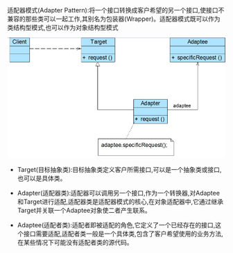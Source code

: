 适配器模式\(Adapter    Pattern\):将一个接口转换成客户希望的另一个接口,使接口不兼容的那些类可以一起工作,其别名为包装器\(Wrapper\)。适配器模式既可以作为类结构型模式,也可以作为对象结构型模式

![](/assets/adapterPattern.png)

* Target\(目标抽象类\):目标抽象类定义客户所需接口,可以是一个抽象类或接口,也可以是具体类。

* Adapter\(适配器类\):适配器可以调用另一个接口,作为一个转换器,对Adaptee和Target进行适配,适配器类是适配器模式的核心,在对象适配器中,它通过继承Target并关联一个Adaptee对象使二者产生联系。

* Adaptee\(适配者类\):适配者即被适配的角色,它定义了一个已经存在的接口,这个接口需要适配,适配者类一般是一个具体类,包含了客户希望使用的业务方法,在某些情况下可能没有适配者类的源代码。




